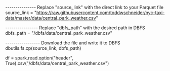 --------------- Replace "source_link" with the direct link to your Parquet file
source_link = "https://raw.githubusercontent.com/toddwschneider/nyc-taxi-data/master/data/central_park_weather.csv"
 
---------------- Replace "dbfs_path" with the desired path in DBFS
dbfs_path = "/dbfs/data/central_park_weather.csv"
 
----------------- Download the file and write it to DBFS
dbutils.fs.cp(source_link, dbfs_path)
 
df = spark.read.option("header", True).csv("/dbfs/data/central_park_weather.csv")
